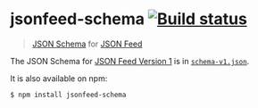 # jsonfeed-schema [![Build status](https://img.shields.io/travis/sonicdoe/jsonfeed-schema.svg)](https://travis-ci.org/sonicdoe/jsonfeed-schema)

> [JSON Schema](http://json-schema.org) for [JSON Feed](https://jsonfeed.org)

The JSON Schema for [JSON Feed Version 1](https://jsonfeed.org/version/1) is in [`schema-v1.json`](./schema-v1.json).

It is also available on npm:

```
$ npm install jsonfeed-schema
```
